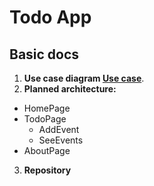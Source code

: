 # Todo App

## Basic docs

1. **Use case diagram [Use case](https://drive.google.com/file/d/1-1hA6kXim03o8Ntkkoq0Oz_McYZhyKZh/view?usp=sharing)**.
2. **Planned architecture:**
- HomePage
- TodoPage
  - AddEvent
  - SeeEvents
- AboutPage 
3. **Repository**
